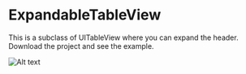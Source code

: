 # ExpandableTableView
This is a subclass of UITableView where you can expand the header. Download the project and see the example.

![Alt text](http://imgur.com/a/CE6yq "Optional title")

